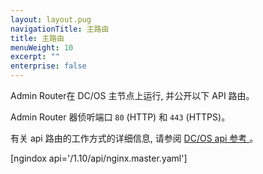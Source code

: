 ```yaml
---
layout: layout.pug
navigationTitle: 主路由
title: 主路由
menuWeight: 10
excerpt: ""
enterprise: false
---
```

Admin Router在 DC/OS 主节点上运行, 并公开以下 API 路由。

Admin Router 器侦听端口 ` 80 ` (HTTP) 和 ` 443 ` (HTTPS)。

有关 api 路由的工作方式的详细信息, 请参阅 [ DC/OS api 参考 ](/1.10/api/)。

  


[ngindox api='/1.10/api/nginx.master.yaml']